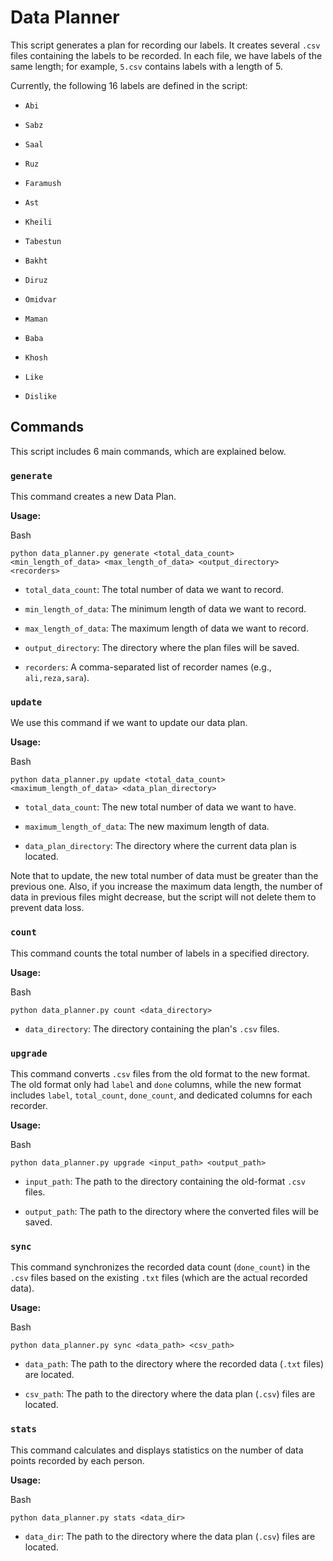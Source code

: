 # Data Planner

This script generates a plan for recording our labels. It creates several `.csv` files containing the labels to be recorded. In each file, we have labels of the same length; for example, `5.csv` contains labels with a length of 5.



Currently, the following 16 labels are defined in the script:

- `Abi`

- `Sabz`

- `Saal`

- `Ruz`

- `Faramush`

- `Ast`

- `Kheili`

- `Tabestun`

- `Bakht`

- `Diruz`

- `Omidvar`

- `Maman`

- `Baba`

- `Khosh`

- `Like`

- `Dislike`



## Commands

This script includes 6 main commands, which are explained below.

### `generate`

This command creates a new Data Plan.

**Usage:**

Bash

```
python data_planner.py generate <total_data_count> <min_length_of_data> <max_length_of_data> <output_directory> <recorders>
```

- `total_data_count`: The total number of data we want to record.

- `min_length_of_data`: The minimum length of data we want to record.

- `max_length_of_data`: The maximum length of data we want to record.

- `output_directory`: The directory where the plan files will be saved.

- `recorders`: A comma-separated list of recorder names (e.g., `ali,reza,sara`).

### `update`

We use this command if we want to update our data plan.

**Usage:**

Bash

```
python data_planner.py update <total_data_count> <maximum_length_of_data> <data_plan_directory>
```

- `total_data_count`: The new total number of data we want to have.

- `maximum_length_of_data`: The new maximum length of data.

- `data_plan_directory`: The directory where the current data plan is located.

Note that to update, the new total number of data must be greater than the previous one. Also, if you increase the maximum data length, the number of data in previous files might decrease, but the script will not delete them to prevent data loss.

### `count`

This command counts the total number of labels in a specified directory.

**Usage:**

Bash

```
python data_planner.py count <data_directory>
```

- `data_directory`: The directory containing the plan's `.csv` files.

### `upgrade`

This command converts `.csv` files from the old format to the new format. The old format only had `label` and `done` columns, while the new format includes `label`, `total_count`, `done_count`, and dedicated columns for each recorder.

**Usage:**

Bash

```
python data_planner.py upgrade <input_path> <output_path>
```

- `input_path`: The path to the directory containing the old-format `.csv` files.

- `output_path`: The path to the directory where the converted files will be saved.

### `sync`

This command synchronizes the recorded data count (`done_count`) in the `.csv` files based on the existing `.txt` files (which are the actual recorded data).

**Usage:**

Bash

```
python data_planner.py sync <data_path> <csv_path>
```

- `data_path`: The path to the directory where the recorded data (`.txt` files) are located.

- `csv_path`: The path to the directory where the data plan (`.csv`) files are located.

### `stats`

This command calculates and displays statistics on the number of data points recorded by each person.

**Usage:**

Bash

```
python data_planner.py stats <data_dir>
```

- `data_dir`: The path to the directory where the data plan (`.csv`) files are located.